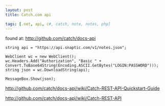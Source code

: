 ```yaml
---
layout: post
title: Catch.com api

tags: [.net, api, c#, catch, note, notes, php]
---
```


found at: http://github.com/catch/docs-api

    string api = "https://api.snaptic.com/v1/notes.json";

    WebClient wc = new WebClient();
    wc.Headers.Add("Authorization", "Basic " + Convert.ToBase64String(Encoding.ASCII.GetBytes("LOGIN:PASSWORD")));
    string json = wc.DownloadString(api);

    MessageBox.Show(json);

http://github.com/catch/docs-api/wiki/Catch-REST-API-Quickstart-Guide

http://github.com/catch/docs-api/wiki/Catch-REST-API

